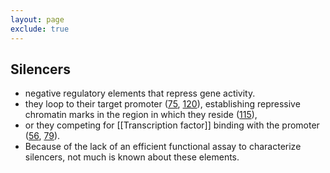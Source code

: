 ```yaml
---
layout: page
exclude: true
---
```

## Silencers

* negative regulatory elements that repress gene activity.
* they loop to their target promoter ([75](https://www.annualreviews.org/doi/10.1146/annurev-genom-091416-035537#), [120](https://www.annualreviews.org/doi/10.1146/annurev-genom-091416-035537#)), establishing repressive chromatin marks in the region in which they reside ([115](https://www.annualreviews.org/doi/10.1146/annurev-genom-091416-035537#)),
* or they competing for [[Transcription factor]] binding with the promoter ([56](https://www.annualreviews.org/doi/10.1146/annurev-genom-091416-035537#), [79](https://www.annualreviews.org/doi/10.1146/annurev-genom-091416-035537#)).
* Because of the lack of an efficient functional assay to characterize silencers, not much is known about these elements.

